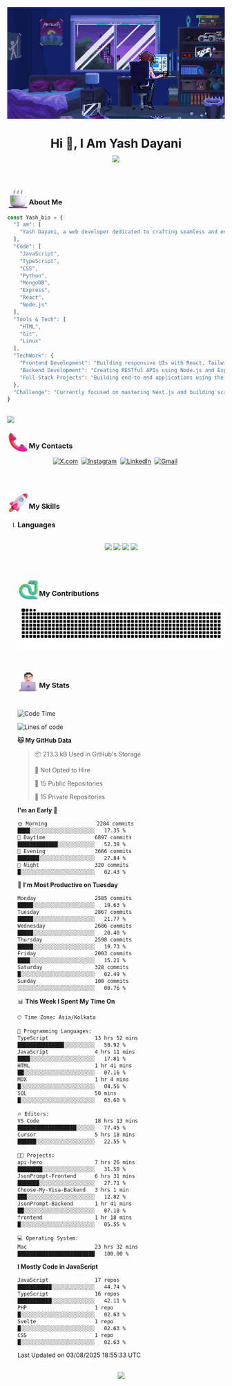 <img align='center' src="header.gif" >

<div align="center">
    <h1>Hi 👋, I Am Yash Dayani <br> <img src="https://komarev.com/ghpvc/?username=YashDayani&color=F8BAAA&style=flat"></h1><br>
</div>

<br>
        
<img align='left' src="https://github.com/Ayon-SSP/Ayon-SSP/blob/main/Profile2/cofi.png" width="50">
<h3>About Me</h3>

```javascript
const Yash_bio = {
  "I am": [
    "Yash Dayani, a web developer dedicated to crafting seamless and engaging digital experiences."
  ],
  "Code": [
    "JavaScript",
    "TypeScript",
    "CSS",
    "Python",
    "MongoDB",
    "Express",
    "React",
    "Node.js"
  ],
  "Tools & Tech": [
    "HTML",
    "Git",
    "Linux"
  ],
  "TechWork": {
    "Frontend Development": "Building responsive UIs with React, Tailwind CSS, and component libraries like ShadCN UI",
    "Backend Development": "Creating RESTful APIs using Node.js and Express",
    "Full-Stack Projects": "Building end-to-end applications using the MERN stack"
  },
  "Challenge": "Currently focused on mastering Next.js and building scalable full-stack applications with TypeScript."
}
```

<br/>
 <img src="https://github-profile-trophy.vercel.app/?username=yashdayani&column=8&margin-w=20&margin-h=20">
<br/>
<br/>

<img align='left' src="Telephone.png" width="50">
<h3>My Contacts</h3>
<div align="center"> 
    <a href="https://twitter.com/yash_dayani"><img src="https://img.shields.io/badge/X-%23000000.svg?style=for-the-badge&logo=X&logoColor=white" alt="X.com" /></a>&nbsp;
    <a href="https://instagram.com/yash.dayani"><img src="https://img.shields.io/badge/instagram-%23E4405F.svg?&style=for-the-badge&logo=instagram&logoColor=white" alt="Instagram" /></a>&nbsp;
    <a href="https://www.linkedin.com/in/yashday/"><img src="https://img.shields.io/badge/linkedin-%230077B5.svg?&style=for-the-badge&logo=linkedin&logoColor=white" alt="LinkedIn" /></a>&nbsp;
    <a href="mailto:yashdayani0@gmail.com?cc=yash4work+viaGithub@proton.me&subject=Hello%20Yash!"><img src="https://img.shields.io/badge/gmail-%23D14836.svg?&style=for-the-badge&logo=gmail&logoColor=white" alt="Gmail"/></a>&nbsp;
</div>

<br/>
<h2></h2>
<br/>

<img align='left' src="Rocket.png" width="50">
<h3>My Skills</h3>
<ol type="I">
    <li><h3>Languages</h3> <br>
        <!-- Languages -->
        <div align="center"> 
            <img src="https://img.shields.io/badge/html5-%23E34F26.svg?style=for-the-badge&logo=html5&logoColor=white&color=F4470B">
            <img src="https://img.shields.io/badge/css3-%231572B6.svg?style=for-the-badge&logo=css3&logoColor=white&color=2862E9">
            <img src="https://img.shields.io/badge/javascript-%23323330.svg?style=for-the-badge&logo=javascript&logoColor=%23F7DF1E">
            <img src="https://img.shields.io/badge/python-3670A0?style=for-the-badge&logo=python&logoColor=ffdd54&color=4886B7">
        </div>
    </li>
<!-- Frameworks -->
<!-- Tools -->
<!-- OS <img src=""> -->

<br/>
<h2></h2>
<br/>

<img align='left' src="Snake.png" width="50">
<h3>My Contributions</h3>
<img alt="snake eating my contributions" src="https://raw.githubusercontent.com/yashdayani/yashdayani/output/github-contribution-grid-snake.svg">

<br/>
<h2></h2>
<br/>

<img align='left' src="Stats.png" width="50">
<h3>My Stats</h3>
<br>

<!--START_SECTION:waka-->
![Code Time](http://img.shields.io/badge/Code%20Time-915%20hrs%2027%20mins-blue)

![Lines of code](https://img.shields.io/badge/From%20Hello%20World%20I%27ve%20Written-4.9%20million%20lines%20of%20code-blue)

**🐱 My GitHub Data** 

> 📦 213.3 kB Used in GitHub's Storage 
 > 
> 🚫 Not Opted to Hire
 > 
> 📜 15 Public Repositories 
 > 
> 🔑 15 Private Repositories 
 > 
**I'm an Early 🐤** 

```text
🌞 Morning                2284 commits        ████░░░░░░░░░░░░░░░░░░░░░   17.35 % 
🌆 Daytime                6897 commits        █████████████░░░░░░░░░░░░   52.38 % 
🌃 Evening                3666 commits        ███████░░░░░░░░░░░░░░░░░░   27.84 % 
🌙 Night                  320 commits         █░░░░░░░░░░░░░░░░░░░░░░░░   02.43 % 
```
📅 **I'm Most Productive on Tuesday** 

```text
Monday                   2585 commits        █████░░░░░░░░░░░░░░░░░░░░   19.63 % 
Tuesday                  2867 commits        █████░░░░░░░░░░░░░░░░░░░░   21.77 % 
Wednesday                2686 commits        █████░░░░░░░░░░░░░░░░░░░░   20.40 % 
Thursday                 2598 commits        █████░░░░░░░░░░░░░░░░░░░░   19.73 % 
Friday                   2003 commits        ████░░░░░░░░░░░░░░░░░░░░░   15.21 % 
Saturday                 328 commits         █░░░░░░░░░░░░░░░░░░░░░░░░   02.49 % 
Sunday                   100 commits         ░░░░░░░░░░░░░░░░░░░░░░░░░   00.76 % 
```


📊 **This Week I Spent My Time On** 

```text
🕑︎ Time Zone: Asia/Kolkata

💬 Programming Languages: 
TypeScript               13 hrs 52 mins      ███████████████░░░░░░░░░░   58.92 % 
JavaScript               4 hrs 11 mins       ████░░░░░░░░░░░░░░░░░░░░░   17.81 % 
HTML                     1 hr 41 mins        ██░░░░░░░░░░░░░░░░░░░░░░░   07.16 % 
MDX                      1 hr 4 mins         █░░░░░░░░░░░░░░░░░░░░░░░░   04.56 % 
SQL                      50 mins             █░░░░░░░░░░░░░░░░░░░░░░░░   03.60 % 

🔥 Editors: 
VS Code                  18 hrs 13 mins      ███████████████████░░░░░░   77.45 % 
Cursor                   5 hrs 18 mins       ██████░░░░░░░░░░░░░░░░░░░   22.55 % 

🐱‍💻 Projects: 
api-hero                 7 hrs 26 mins       ████████░░░░░░░░░░░░░░░░░   31.58 % 
JsonPrompt-Frontend      6 hrs 31 mins       ███████░░░░░░░░░░░░░░░░░░   27.71 % 
Choose-My-Visa-Backend   3 hrs 1 min         ███░░░░░░░░░░░░░░░░░░░░░░   12.82 % 
JsonPrompt-Backend       1 hr 41 mins        ██░░░░░░░░░░░░░░░░░░░░░░░   07.18 % 
frontend                 1 hr 18 mins        █░░░░░░░░░░░░░░░░░░░░░░░░   05.55 % 

💻 Operating System: 
Mac                      23 hrs 32 mins      █████████████████████████   100.00 % 
```

**I Mostly Code in JavaScript** 

```text
JavaScript               17 repos            ███████████░░░░░░░░░░░░░░   44.74 % 
TypeScript               16 repos            ███████████░░░░░░░░░░░░░░   42.11 % 
PHP                      1 repo              █░░░░░░░░░░░░░░░░░░░░░░░░   02.63 % 
Svelte                   1 repo              █░░░░░░░░░░░░░░░░░░░░░░░░   02.63 % 
CSS                      1 repo              █░░░░░░░░░░░░░░░░░░░░░░░░   02.63 % 
```




 Last Updated on 03/08/2025 18:55:33 UTC
<!--END_SECTION:waka-->

<br>

<div align="center"> 
    <img src ="https://github-readme-streak-stats-one-livid-37.vercel.app/?user=yashdayani&theme=swift&hide_border=true&background=FFFFFF00">
</div>



